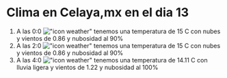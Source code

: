 # Clima en Celaya,mx en el dia 13

1. A las 0:0 !["icon weather"](http://openweathermap.org/img/w/04n.png) tenemos una temperatura de 15 C con nubes y  vientos de 0.86 y nubosidad al 90%
1. A las 2:0 !["icon weather"](http://openweathermap.org/img/w/04n.png) tenemos una temperatura de 15 C con nubes y  vientos de 0.86 y nubosidad al 90%
1. A las 4:0 !["icon weather"](http://openweathermap.org/img/w/10n.png) tenemos una temperatura de 14.11 C con lluvia ligera y  vientos de 1.22 y nubosidad al 100%
